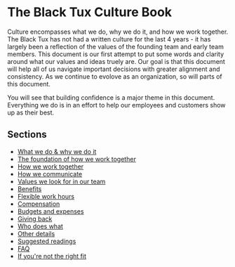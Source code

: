 # The Black Tux Culture Book  
  
Culture encompasses what we do, why we do it, and how we work together. The Black Tux has not had a written culture for the last 4 years - it has largely been a reflection of the values of the founding team and early team members. This document is our first attempt to put some words and clarity around what our values and ideas truely are. Our goal is that this document will help all of us navigate important decisions with greater alignment and consistency. As we continue to evolove as an organization, so will parts of this document.  
  
You will see that building confidence is a major theme in this document. Everything we do is in an effort to help our employees and customers show up as their best.  

## Sections
* [What we do & why we do it](https://github.com/andrewblackmon/culture/blob/master/purpose-vision-mission.md)
* [The foundation of how we work together](https://github.com/andrewblackmon/culture/blob/master/the-foundation-of-our-culture.md)
* [How we work together](https://github.com/andrewblackmon/culture/blob/master/how-we-work-together.md)
* [How we communicate](https://github.com/andrewblackmon/culture/blob/master/communication.md)
* [Values we look for in our team](https://github.com/andrewblackmon/culture/blob/master/values-we-look-for.md)
* [Benefits](https://github.com/andrewblackmon/culture/blob/master/benefits.md)
* [Flexible work hours](https://github.com/andrewblackmon/culture/blob/master/Flexible-work-hours.md)
* [Compensation](https://github.com/andrewblackmon/culture/blob/master/compensation.md)
* [Budgets and expenses](https://github.com/andrewblackmon/culture/blob/master/budgets-and-expenses.md)
* [Giving back](https://github.com/andrewblackmon/culture/blob/master/giving-back.md)
* [Who does what](https://github.com/andrewblackmon/culture/blob/master/who-does-what.md)
* [Other details](https://github.com/andrewblackmon/culture/blob/master/other-details.md)
* [Suggested readings](https://github.com/andrewblackmon/culture/blob/master/suggested-readings.md)
* [FAQ](https://github.com/andrewblackmon/culture/blob/master/FAQ.md)
* [If you're not the right fit](https://github.com/andrewblackmon/culture/blob/master/if-you're-not-the-right-fit.md)
